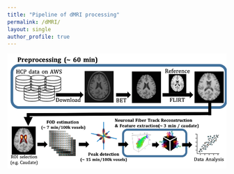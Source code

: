 ```yaml
---
title: "Pipeline of dMRI processing"
permalink: /dMRI/
layout: single
author_profile: true
---
```


<img src= "/assets/images/dmri/pipeline.png" usemap="#dMRIPipeline">

<map name="dMRIPipeline"> 
  <area shape="rect" coords="9, 10, 968, 146" href="/neuroimaging/dmri_download_preprocessing/" target="_blank"/>
</map>
<map name="dMRIPipeline"> 
  <area shape="rect" coords="15, 325, 138, 501" href="/neuroimaging/ROI_selection/" target="_blank"/>
</map>
<map name="dMRIPipeline"> 
  <area shape="rect" coords="169, 301, 485, 489" href="/neuroimaging/FOD_estimation/" target="_blank"/>
</map>
<map name="dMRIPipeline"> 
  <area shape="rect" coords="517, 296, 804, 489" href="/neuroimaging/Tractography/" target="_blank"/>
</map>
